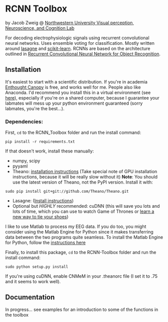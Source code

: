 # RCNN Toolbox

by Jacob Zweig @ [Northwestern University Visual perception, Neuroscience, and Cognition Lab](http://groups.psych.northwestern.edu/grabowecky_suzuki/Grabowecky_Suzuki_Lab/Research.html)

For decoding electrophysiologic signals using recurrent convolutional neural networks. Uses ensemble voting for classification. Mostly written around [lasagne](http://lasagne.readthedocs.io/en/latest/index.html) and [scikit-learn](http://scikit-learn.org/). RCNNs are based on the architecture outlined in [Recurrent Convolutional Neural Network for Object Recognition](http://www.cv-foundation.org/openaccess/content_cvpr_2015/papers/Liang_Recurrent_Convolutional_Neural_2015_CVPR_paper.pdf).

## Installation

It's easiest to start with a scientific distribution. If you're in academia [Enthought Canopy](https://enthought.com/products/canopy/) is free, and works well for me. People also like Anaconda. I'd recommend you install this in a virtual environment (see [here](http://docs.python-guide.org/en/latest/dev/virtualenvs/)), especially if you're on a shared computer, because I guarantee your labmates will mess up your python environment guaranteed (sorry labmates, you're the best...).

### Dependencies:

First, `cd` to the RCNN_Toolbox folder and run the install command:
```
pip install -r requirements.txt
```
If that doesn't work, install these manually:
- numpy, scipy
- pyyaml
- Theano: [installation instructions](http://deeplearning.net/software/theano/install.html#install) (Take special note of GPU installation instructions, because it will be really slow without it)
**Note**: You should use the latest version of Theano, not the PyPI version. Install it with:
```
sudo pip install git+git://github.com/Theano/Theano.git
```
- Lasagne: ([Install instructions](http://lasagne.readthedocs.io/en/latest/user/installation.html))
- Optional but *HIGHLY* recommended: cuDNN (this will save you lots and lots of time, which you can use to watch Game of Thrones or  [learn a new way to tie your shoes](http://www.fieggen.com/shoelace/ianknot.htm))


I like to use Matlab to process my EEG data. If you do too, you might consider using the Matlab Engine for Python since it makes transferring data between the two programs quite seamless. To install the Matlab Engine for Python, follow the [instructions here](http://www.mathworks.com/help/matlab/matlab_external/install-the-matlab-engine-for-python.html)


Finally, to install this package, `cd` to the RCNN-Toolbox folder and run the install command:
```
sudo python setup.py install
```

If you're using cuDNN, enable CNMeM in your .theanorc file (I set it to .75 and it seems to work well). 



## Documentation

In progress... see examples for an introduction to some of the functions in the toolbox





